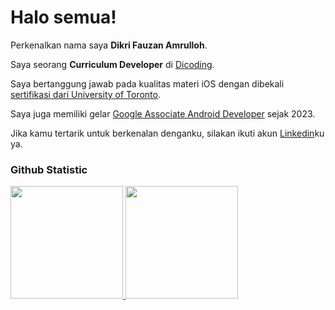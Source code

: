 # Halo semua! 

Perkenalkan nama saya **Dikri Fauzan Amrulloh**.

Saya seorang **Curriculum Developer** di [Dicoding](https://www.dicoding.com/).

Saya bertanggung jawab pada kualitas materi iOS dengan dibekali [sertifikasi dari University of Toronto](https://www.coursera.org/account/accomplishments/specialization/CLKJD8XBXJ3M).

Saya juga memiliki gelar [Google Associate Android Developer](https://www.credential.net/h5deoi5h) sejak 2023.

Jika kamu tertarik untuk berkenalan denganku, silakan ikuti akun [Linkedin](https://www.linkedin.com/in/dikrifzn/)ku ya.

### Github Statistic
<p align="left">
  <a href="https://github.com/dikrifzn">
    <img height="180em" src="https://github-readme-stats-eight-theta.vercel.app/api?username=dikrifzn&show_icons=true&theme=algolia&include_all_commits=true&count_private=true"/>
    <img height="180em" src="https://github-readme-stats-eight-theta.vercel.app/api/top-langs/?username=dikrifzn&layout=compact&langs_count=8&theme=algolia"/>
  </a>
</p>

